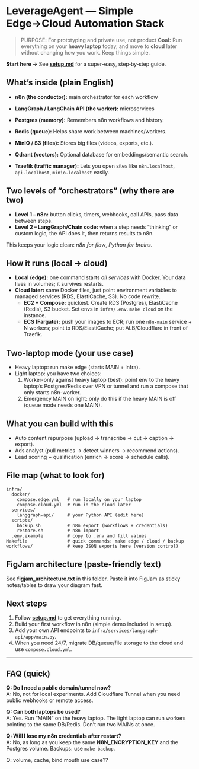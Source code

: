 # LeverageAgent — Simple Edge→Cloud Automation Stack
> PURPOSE: For prototyping and private use, not product
> **Goal:** Run everything on your **heavy laptop** today, and move to **cloud** later without changing how you work. Keep things simple.

**Start here →** See **[setup.md](./setup.md)** for a super-easy, step‑by‑step guide.

## What’s inside (plain English)
- **n8n (the conductor):** main orchestrator for each workflow
- **LangGraph / LangChain API (the worker):** microservices

- **Postgres (memory):** Remembers n8n workflows and history.
- **Redis (queue):** Helps share work between machines/workers.
- **MinIO / S3 (files):** Stores big files (videos, exports, etc.).
- **Qdrant (vectors):** Optional database for embeddings/semantic search.
- **Traefik (traffic manager):** Lets you open sites like `n8n.localhost`, `api.localhost`, `minio.localhost` easily.

## Two levels of “orchestrators” (why there are two)
- **Level 1 – n8n:** button clicks, timers, webhooks, call APIs, pass data between steps.
- **Level 2 – LangGraph/Chain code:** when a step needs “thinking” or custom logic, the API does it, then returns results to n8n.

This keeps your logic clean: *n8n for flow*, *Python for brains*.

## How it runs (local → cloud)
- **Local (edge):** one command starts *all services* with Docker. Your data lives in volumes; it survives restarts.
- **Cloud later:** same Docker files, just point environment variables to managed services (RDS, ElastiCache, S3). No code rewrite.
  - **EC2 + Compose:** quickest. Create RDS (Postgres), ElastiCache (Redis), S3 bucket. Set envs in `infra/.env`. `make cloud` on the instance.
  - **ECS (Fargate):** push your images to ECR; run one `n8n-main` service + N workers; point to RDS/ElastiCache; put ALB/Cloudflare in front of Traefik.

## Two-laptop mode (your use case)
- Heavy laptop: run make edge (starts MAIN + infra).
- Light laptop: you have two choices:
  1. Worker-only against heavy laptop (best): point env to the heavy laptop’s Postgres/Redis over VPN or tunnel and run a compose that only starts n8n-worker.
  2. Emergency MAIN on light: only do this if the heavy MAIN is off (queue mode needs one MAIN). 

## What you can build with this
- Auto content repurpose (upload → transcribe → cut → caption → export).
- Ads analyst (pull metrics → detect winners → recommend actions).
- Lead scoring + qualification (enrich → score → schedule calls).

## File map (what to look for)
```
infra/
  docker/
    compose.edge.yml   # run locally on your laptop
    compose.cloud.yml  # run in the cloud later
  services/
    langgraph-api/     # your Python API (edit here)
  scripts/
    backup.sh          # n8n export (workflows + credentials)
    restore.sh         # n8n import
  .env.example         # copy to .env and fill values
Makefile               # quick commands: make edge / cloud / backup
workflows/             # keep JSON exports here (version control)
```

## FigJam architecture (paste-friendly text)
See **figjam_architecture.txt** in this folder. Paste it into FigJam as sticky notes/tables to draw your diagram fast.

## Next steps
1) Follow **[setup.md](./setup.md)** to get everything running.
2) Build your first workflow in n8n (simple demo included in setup).
3) Add your own API endpoints to `infra/services/langgraph-api/app/main.py`.
4) When you need 24/7, migrate DB/queue/file storage to the cloud and use `compose.cloud.yml`.

---

## FAQ (quick)
**Q: Do I need a public domain/tunnel now?**  
A: No, not for local experiments. Add Cloudflare Tunnel when you need public webhooks or remote access.

**Q: Can both laptops be used?**  
A: Yes. Run “MAIN” on the heavy laptop. The light laptop can run workers pointing to the same DB/Redis. Don’t run two MAINs at once.

**Q: Will I lose my n8n credentials after restart?**  
A: No, as long as you keep the same **N8N_ENCRYPTION_KEY** and the Postgres volume. Backups: use `make backup`.

Q: volume, cache, bind mouth use case??